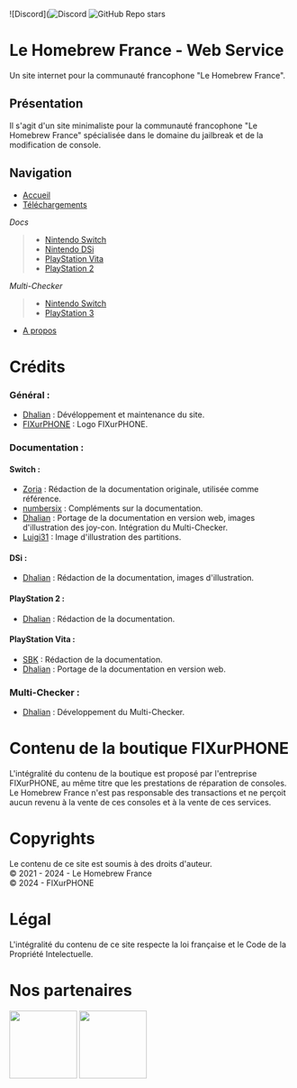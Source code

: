 ![Discord](![Discord](https://img.shields.io/discord/883623179979984896?logo=discord&label=Le%20Homebrew%20France) ![GitHub Repo stars](https://img.shields.io/github/stars/homebrewfrance/homebrewfrance.github.io)

# Le Homebrew France - Web Service
Un site internet pour la communauté francophone "Le Homebrew France".

## Présentation
Il s'agit d'un site minimaliste pour la communauté francophone "Le Homebrew France" spécialisée dans le domaine du jailbreak et de la modification de console.

## Navigation
- [Accueil](https://homebrewfrance.github.io/)
- [Téléchargements](https://homebrewfrance.github.io/telechargements/)
  
*Docs*
> - [Nintendo Switch](https://homebrewfrance.github.io/docs/switch/)
> - [Nintendo DSi](https://homebrewfrance.github.io/docs/dsi/)
> - [PlayStation Vita](https://homebrewfrance.github.io/docs/psvita)
> - [PlayStation 2](https://homebrewfrance.github.io/docs/ps2/)
  
*Multi-Checker*
> - [Nintendo Switch](https://homebrewfrance.github.io/multi-checker/switch/)
> - [PlayStation 3](https://homebrewfrance.github.io/multi-checker/ps3/)

- [A propos](https://homebrewfrance.github.io/a-propos/)

# Crédits 
### Général : 
- [Dhalian](https://github.com/Dhalian) : Dévéloppement et maintenance du site.
- [FIXurPHONE](https://fixurphone.fr/) : Logo FIXurPHONE.

### Documentation :
#### Switch :
- [Zoria](https://github.com/THZoria) : Rédaction de la documentation originale, utilisée comme référence.
- [numbersix]() : Compléments sur la documentation.
- [Dhalian](https://github.com/Dhalian) : Portage de la documentation en version web, images d'illustration des joy-con. Intégration du Multi-Checker.
- [Luigi31]() : Image d'illustration des partitions.

#### DSi :
- [Dhalian](https://github.com/Dhalian) : Rédaction de la documentation, images d'illustration.

#### PlayStation 2 : 
- [Dhalian](https://github.com/Dhalian) : Rédaction de la documentation.

#### PlayStation Vita : 
- [SBK]() : Rédaction de la documentation.
- [Dhalian](https://github.com/Dhalian) : Portage de la documentation en version web.

### Multi-Checker : 
- [Dhalian](https://github.com/Dhalian) : Développement du Multi-Checker.

# Contenu de la boutique FIXurPHONE
L'intégralité du contenu de la boutique est proposé par l'entreprise FIXurPHONE, au même titre que les prestations de réparation de consoles.\
Le Homebrew France n'est pas responsable des transactions et ne perçoit aucun revenu à la vente de ces consoles et à la vente de ces services.

# Copyrights
Le contenu de ce site est soumis à des droits d'auteur.\
© 2021 - 2024 - Le Homebrew France\
© 2024 - FIXurPHONE

# Légal
L'intégralité du contenu de ce site respecte la loi française et le Code de la Propriété Intelectuelle.

# Nos partenaires
<p float="left">
  <img src="https://homebrewfrance.github.io/IMAGES/partner/sighya_partner.png" width="120" />
  <img src="https://homebrewfrance.github.io/IMAGES/partner/fixurphone_partner.png" width="120" /> 
</p>
